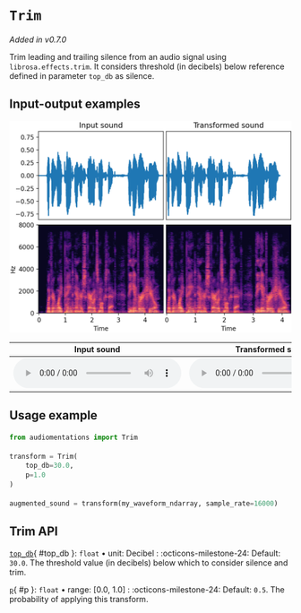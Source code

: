 # `Trim`

_Added in v0.7.0_

Trim leading and trailing silence from an audio signal using `librosa.effects.trim`. It considers threshold
(in decibels) below reference defined in parameter `top_db` as silence.

## Input-output examples

![Input-output waveforms and spectrograms](Trim.webp)

| Input sound                                                                             | Transformed sound                                                                             |
|-----------------------------------------------------------------------------------------|-----------------------------------------------------------------------------------------------|
| <audio controls><source src="../Trim_input.flac" type="audio/flac"></audio> | <audio controls><source src="../Trim_transformed.flac" type="audio/flac"></audio> |

## Usage example

```python
from audiomentations import Trim

transform = Trim(
    top_db=30.0,
    p=1.0
)

augmented_sound = transform(my_waveform_ndarray, sample_rate=16000)
```

## Trim API

[`top_db`](#top_db){ #top_db }: `float` • unit: Decibel
:   :octicons-milestone-24: Default: `30.0`. The threshold value (in decibels) below which to consider silence and trim.

[`p`](#p){ #p }: `float` • range: [0.0, 1.0]
:   :octicons-milestone-24: Default: `0.5`. The probability of applying this transform.
